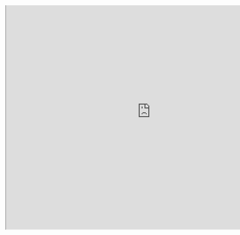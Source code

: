 <div style="width:900px;height:735px;overflow:hidden;border:0px"> 
<div style="width:900px;height:735px;margin:-40px 0px 0px 0px;"> 
<iframe src="https://tinypng.com/developers" width="900" height="735" scrolling="no"></iframe> 
</div> 
</div> 




